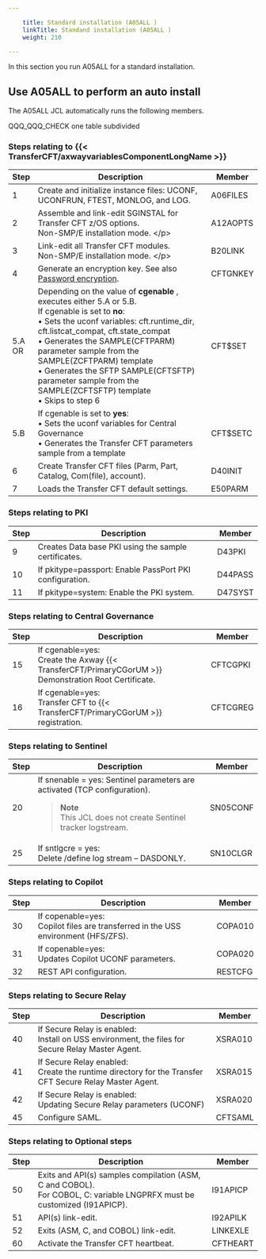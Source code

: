 ```yaml
---

    title: Standard installation (A05ALL )
    linkTitle: Standand installation (A05ALL )
    weight: 210

---
```

In this section you run A05ALL for a standard installation.

## Use A05ALL to perform an auto install

The A05ALL JCL automatically runs the following members.

QQQ\_QQQ\_CHECK one table subdivided

### Steps relating to {{< TransferCFT/axwayvariablesComponentLongName  >}}


| Step  | Description  | Member  |
| --- | --- | --- |
| 1  | Create and initialize instance files: UCONF, UCONFRUN, FTEST, MONLOG, and LOG.  | A06FILES  |
| 2  | Assemble and link-edit SGINSTAL for Transfer CFT z/OS options.<br/> Non-SMP/E installation mode. &lt;/p&gt; | A12AOPTS  |
| 3  | Link-edit all Transfer CFT modules.<br/> Non-SMP/E installation mode. &lt;/p&gt; | B20LINK  |
| 4  | Generate an encryption key. See also <a href="../t_customize_instance_zos#Password">Password encryption</a>.  | CFTGNKEY  |
| 5.A<br/> OR | Depending on the value of **cgenable** , executes either 5.A or 5.B.<br/> If cgenable is set to **no**:<br/> • Sets the uconf variables: cft.runtime_dir, cft.listcat_compat, cft.state_compat<br/> • Generates the SAMPLE(CFTPARM) parameter sample from the SAMPLE(ZCFTPARM) template<br/> • Generates the SFTP SAMPLE(CFTSFTP) parameter sample from the SAMPLE(ZCFTSFTP) template<br/> • Skips to step 6 | CFT$SET  |
| 5.B  | If cgenable is set to **yes**:<br/> • Sets the uconf variables for Central Governance<br/> • Generates the Transfer CFT parameters sample from a template | CFT$SETC  |
| 6  | Create Transfer CFT files (Parm, Part, Catalog, Com(file), account). | D40INIT  |
| 7  | Loads the Transfer CFT default settings. | E50PARM  |


### Steps relating to PKI


| Step  | Description  | Member  |
| --- | --- | --- |
| 9  | Creates Data base PKI using the sample certificates. | D43PKI  |
| 10  | If pkitype=passport: Enable PassPort PKI configuration. | D44PASS  |
| 11  | If pkitype=system: Enable the PKI system. | D47SYST  |


### Steps relating to Central Governance


| Step  | Description  | Member  |
| --- | --- | --- |
| 15  | If cgenable=yes:<br/> Create the Axway {{< TransferCFT/PrimaryCGorUM  >}} Demonstration Root Certificate. | CFTCGPKI  |
| 16  | If cgenable=yes:<br/> Transfer CFT to {{< TransferCFT/PrimaryCGorUM  >}} registration. | CFTCGREG  |


### Steps relating to Sentinel


| Step  | Description  | Member  |
| --- | --- | --- |
| 20  | If snenable = yes: Sentinel parameters are activated (TCP configuration).<br/> <blockquote> **Note**<br/> This JCL does not create Sentinel tracker logstream.<br/> </blockquote>  | SN05CONF  |
| 25  | If sntlgcre = yes:<br/> Delete /define log stream – DASDONLY. | SN10CLGR  |


### Steps relating to Copilot


| Step  | Description  | Member  |
| --- | --- | --- |
| 30  | If copenable=yes:<br/> Copilot files are transferred in the USS environment (HFS/ZFS). | COPA010  |
| 31  | If copenable=yes:<br/> Updates Copilot UCONF parameters. | COPA020  |
| 32  | REST API configuration.  | RESTCFG  |


### Steps relating to Secure Relay


| Step  | Description  | Member  |
| --- | --- | --- |
| 40  | If Secure Relay is enabled:<br/> Install on USS environment, the files for Secure Relay Master Agent. | XSRA010  |
| 41  | If Secure Relay enabled:<br/> Create the runtime directory for the Transfer CFT Secure Relay Master Agent. | XSRA015  |
| 42  | If Secure Relay is enabled:<br/> Updating Secure Relay parameters (UCONF) | XSRA020  |
| 45  | Configure SAML.  | CFTSAML  |


### Steps relating to Optional steps


| Step  | Description  | Member  |
| --- | --- | --- |
| 50  | Exits and API(s) samples compilation (ASM, C and COBOL).<br/> For COBOL, C: variable LNGPRFX must be customized (I91APICP). | I91APICP  |
| 51  | API(s) link-edit.  | I92APILK  |
| 52  | Exits (ASM, C, and COBOL) link-edit.  | LINKEXLE  |
| 60  | Activate the Transfer CFT heartbeat.  | CFTHEART  |

